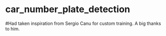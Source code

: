 # car_number_plate_detection
#Had taken inspiration from Sergio Canu for custom training. A big thanks to him.

